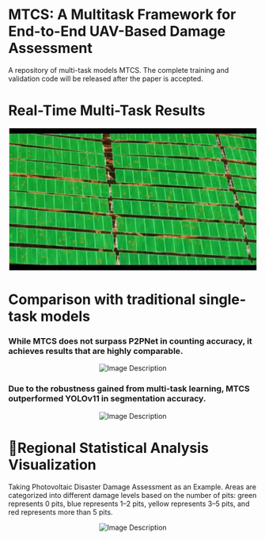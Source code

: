 
# MTCS: A Multitask Framework for End-to-End UAV-Based Damage Assessment
A repository of multi-task models MTCS.
The complete training and validation code will be released after the paper is accepted.


# Real-Time Multi-Task Results



<div align="center">
  <img src="https://github.com/SCNU-RISLAB/MTCS/blob/main/v2.gif" alt="Image Description" width="500">
</div>



# Comparison with traditional single-task models


### While MTCS does not surpass P2PNet in counting accuracy, it achieves results that are highly comparable.

<div align="center">
  <img src="https://github.com/SCNU-RISLAB/MTCS/blob/main/counting.jpg" alt="Image Description" width="880">
</div>




### Due to the robustness gained from multi-task learning, MTCS outperformed YOLOv11 in segmentation accuracy.
<div align="center">
  <img src="https://github.com/SCNU-RISLAB/MTCS/blob/main/seg.jpg" alt="Image Description" width="880">
</div>








# 🎉Regional Statistical Analysis Visualization
Taking Photovoltaic Disaster Damage Assessment as an Example.
Areas are categorized into different damage levels based on the number of pits: green represents 0 pits, blue represents 1–2 pits, yellow represents 3–5 pits, and red represents more than 5 pits.

<div align="center">
  <img src="https://github.com/SCNU-RISLAB/MTCS/blob/main/vis_2.jpg" alt="Image Description" width="650">
</div>













